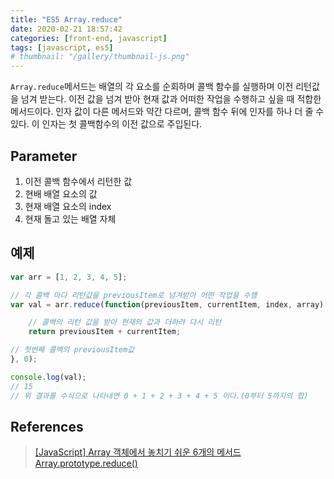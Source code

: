 ```yaml
---
title: "ES5 Array.reduce"
date: 2020-02-21 18:57:42
categories: [front-end, javascript]
tags: [javascript, es5]
# thumbnail: "/gallery/thumbnail-js.png"
---
```


`Array.reduce`메서드는 배열의 각 요소를 순회하며 콜백 함수를 실행하며 이전 리턴값을 넘겨 받는다. 이전 값을 넘겨 받아 현재 값과 어떠한 작업을 수행하고 싶을 때 적합한 메서드이다. 인자 값이 다른 메서드와 약간 다르며, 콜백 함수 뒤에 인자를 하나 더 줄 수 있다. 이 인자는 첫 콜백함수의 이전 값으로 주입된다.

<!-- more -->

## Parameter

1. 이전 콜백 함수에서 리턴한 값
2. 현배 배열 요소의 값
3. 현재 배열 요소의 index
4. 현재 돌고 있는 배열 자체

## 예제

```javascript
var arr = [1, 2, 3, 4, 5];

// 각 콜백 마다 리턴값을 previousItem로 넘겨받아 어떤 작업을 수행
var val = arr.reduce(function(previousItem, currentItem, index, array) {

    // 콜백의 리턴 값을 받아 현재의 값과 더하려 다시 리턴
    return previousItem + currentItem;

// 첫번째 콜백의 previousItem값
}, 0);

console.log(val);
// 15
// 위 결과를 수식으로 나타내면 0 + 1 + 2 + 3 + 4 + 5 이다.(0부터 5까지의 합)
```

## References
> [[JavaScript] Array 객체에서 놓치기 쉬운 6개의 메서드](https://programmingsummaries.tistory.com/357)  
> [Array.prototype.reduce()](https://developer.mozilla.org/ko/docs/Web/JavaScript/Reference/Global_Objects/Array/Reduce)
